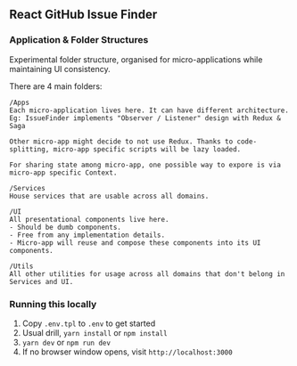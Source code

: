 ## React GitHub Issue Finder

### Application & Folder Structures

Experimental folder structure, organised for micro-applications while maintaining UI consistency.

There are 4 main folders:
```
/Apps
Each micro-application lives here. It can have different architecture.
Eg: IssueFinder implements "Observer / Listener" design with Redux & Saga

Other micro-app might decide to not use Redux. Thanks to code-splitting, micro-app specific scripts will be lazy loaded.

For sharing state among micro-app, one possible way to expore is via micro-app specific Context.

/Services
House services that are usable across all domains.

/UI
All presentational components live here.
- Should be dumb components.
- Free from any implementation details.
- Micro-app will reuse and compose these components into its UI components.  

/Utils
All other utilities for usage across all domains that don't belong in Services and UI.
```

### Running this locally
1. Copy `.env.tpl` to `.env` to get started
2. Usual drill, `yarn install` or `npm install`
3. `yarn dev` or `npm run dev`
4. If no browser window opens, visit `http://localhost:3000`
